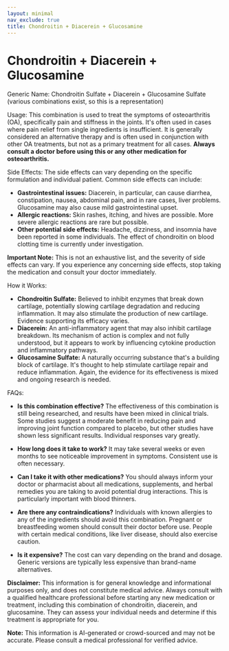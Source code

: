 ```yaml
---
layout: minimal
nav_exclude: true
title: Chondroitin + Diacerein + Glucosamine
---
```


# Chondroitin + Diacerein + Glucosamine

Generic Name:  Chondroitin Sulfate + Diacerein + Glucosamine Sulfate (various combinations exist, so this is a representation)

Usage:  This combination is used to treat the symptoms of osteoarthritis (OA), specifically pain and stiffness in the joints.  It's often used in cases where pain relief from single ingredients is insufficient.  It is generally considered an alternative therapy and is often used in conjunction with other OA treatments, but not as a primary treatment for all cases.  **Always consult a doctor before using this or any other medication for osteoarthritis.**

Side Effects:  The side effects can vary depending on the specific formulation and individual patient.  Common side effects can include:

* **Gastrointestinal issues:**  Diacerein, in particular, can cause diarrhea, constipation, nausea, abdominal pain, and in rare cases, liver problems.  Glucosamine may also cause mild gastrointestinal upset.
* **Allergic reactions:**  Skin rashes, itching, and hives are possible.  More severe allergic reactions are rare but possible.
* **Other potential side effects:**  Headache, dizziness, and insomnia have been reported in some individuals.  The effect of chondroitin on blood clotting time is currently under investigation.

**Important Note:**  This is not an exhaustive list, and the severity of side effects can vary.  If you experience any concerning side effects, stop taking the medication and consult your doctor immediately.

How it Works:

* **Chondroitin Sulfate:** Believed to inhibit enzymes that break down cartilage, potentially slowing cartilage degradation and reducing inflammation.  It may also stimulate the production of new cartilage.  Evidence supporting its efficacy varies.
* **Diacerein:** An anti-inflammatory agent that may also inhibit cartilage breakdown. Its mechanism of action is complex and not fully understood, but it appears to work by influencing cytokine production and inflammatory pathways.
* **Glucosamine Sulfate:** A naturally occurring substance that's a building block of cartilage.  It's thought to help stimulate cartilage repair and reduce inflammation.  Again, the evidence for its effectiveness is mixed and ongoing research is needed.


FAQs:

* **Is this combination effective?** The effectiveness of this combination is still being researched, and results have been mixed in clinical trials.  Some studies suggest a moderate benefit in reducing pain and improving joint function compared to placebo, but other studies have shown less significant results.  Individual responses vary greatly.

* **How long does it take to work?**  It may take several weeks or even months to see noticeable improvement in symptoms.  Consistent use is often necessary.

* **Can I take it with other medications?**  You should always inform your doctor or pharmacist about all medications, supplements, and herbal remedies you are taking to avoid potential drug interactions.  This is particularly important with blood thinners.

* **Are there any contraindications?**  Individuals with known allergies to any of the ingredients should avoid this combination.  Pregnant or breastfeeding women should consult their doctor before use.  People with certain medical conditions, like liver disease, should also exercise caution.

* **Is it expensive?**  The cost can vary depending on the brand and dosage.  Generic versions are typically less expensive than brand-name alternatives.


**Disclaimer:** This information is for general knowledge and informational purposes only, and does not constitute medical advice.  Always consult with a qualified healthcare professional before starting any new medication or treatment, including this combination of chondroitin, diacerein, and glucosamine.  They can assess your individual needs and determine if this treatment is appropriate for you.


**Note:** This information is AI-generated or crowd-sourced and may not be accurate. Please consult a medical professional for verified advice.